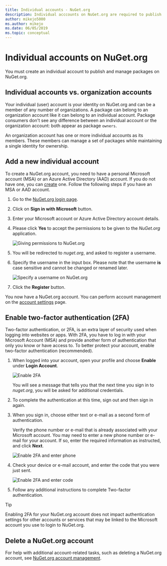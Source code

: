 ```yaml
---
title: Individual accounts - NuGet.org
description: Individual acccounts on NuGet.org are required to publish packages
author: mikejo5000
ms.author: mikejo
ms.date: 06/05/2019
ms.topic: conceptual
---
```


# Individual accounts on NuGet.org

You must create an individual account to publish and manage packages on NuGet.org.

## Individual accounts vs. organization accounts

Your individual (user) account is your identity on NuGet.org and can be a member of any number of organizations. A package can belong to an organization account like it can belong to an individual account. Package consumers don't see any difference between an individual account or the organization account: both appear as package `owners`.

An organization account has one or more individual accounts as its members. These members can manage a set of packages while maintaining a single identity for ownership.

## Add a new individual account

To create a NuGet.org account, you need to have a personal Microsoft account (MSA) or an Azure Active Directory (AAD) account. If you do not have one, you can [create](https://signup.live.com) one. Follow the following steps if you have an MSA or AAD account.

1. Go to the [NuGet.org login page](https://www.nuget.org/users/account/LogOn).

1. Click on **Sign in with Microsoft** button.

1. Enter your Microsoft account or Azure Active Directory account details.

1. Please click **Yes** to accept the permissions to be given to the *NuGet.org* application.

   ![Giving permissions to NuGet.org](media/nuget-org-permissions.png)

1. You will be redirected to *nuget.org*, and asked to register a username.

1. Specify the username in the input box. Please note that the username **is** case sensitive and cannot be changed or renamed later.

   ![Specify a username on NuGet.org](media/nuget-org-register.png) 

1. Click the **Register** button.

You now have a NuGet.org account. You can perform account management on the [account settings](https://www.nuget.org/account) page.

## Enable two-factor authentication (2FA)

Two-factor authentication, or 2FA, is an extra layer of security used when logging into websites or apps. With 2FA, you have to log in with your Microsoft Account (MSA) and provide another form of authentication that only you know or have access to. To better protect your account, enable two-factor authentication (recommended).

1. When logged into your account, open your profile and choose **Enable** under **Login Account**.

   ![Enable 2FA](media/nuget-org-register-2fa.png)

   You will see a message that tells you that the next time you sign in to *nuget.org*, you will be asked for additional credentials.

2. To complete the authentication at this time, sign out and then sign in again.

3. When you sign in, choose either text or e-mail as a second form of authentication.

   Verify the phone number or e-mail that is already associated with your Microsoft account. You may need to enter a new phone number or e-mail for your account. If so, enter the required information as instructed, and click **Next**.

   ![Enable 2FA and enter phone](media/nuget-org-sign-in-2fa.png)

4. Check your device or e-mail account, and enter the code that you were just sent.

   ![Enable 2FA and enter code](media/nuget-org-enter-code-2fa.png)

5. Follow any additional instructions to complete Two-factor authentication.

> [!Tip]
> Enabling 2FA for your NuGet.org account does not impact authentication settings for other accounts or services that may be linked to the Microsoft account you use to login to NuGet.org.

## Delete a NuGet.org account

For help with additional account-related tasks, such as deleting a NuGet.org account, see [NuGet.org account management](/nuget/nuget-org/nuget-org-faq#nugetorg-account-management).
